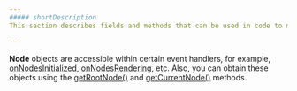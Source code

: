 ```yaml
---
##### shortDescription
This section describes fields and methods that can be used in code to manipulate a **Node** object.

---
```

**Node** objects are accessible within certain event handlers, for example, [onNodesInitialized](/api-reference/20%20Data%20Visualization%20Widgets/20%20dxTreeMap/1%20Configuration/onNodesInitialized.md '/Documentation/ApiReference/Data_Visualization_Widgets/dxTreeMap/Configuration/#onNodesInitialized'), [onNodesRendering](/api-reference/20%20Data%20Visualization%20Widgets/20%20dxTreeMap/1%20Configuration/onNodesRendering.md '/Documentation/ApiReference/Data_Visualization_Widgets/dxTreeMap/Configuration/#onNodesRendering'), etc. Also, you can obtain these objects using the [getRootNode()](/api-reference/20%20Data%20Visualization%20Widgets/20%20dxTreeMap/3%20Methods/getRootNode().md '/Documentation/ApiReference/Data_Visualization_Widgets/dxTreeMap/Methods/#getRootNode') and [getCurrentNode()](/api-reference/20%20Data%20Visualization%20Widgets/20%20dxTreeMap/3%20Methods/getCurrentNode().md '/Documentation/ApiReference/Data_Visualization_Widgets/dxTreeMap/Methods/#getCurrentNode') methods.